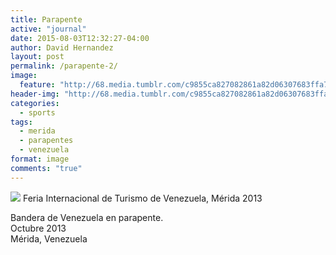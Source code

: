 ```yaml
---
title: Parapente
active: "journal"
date: 2015-08-03T12:32:27-04:00
author: David Hernandez
layout: post
permalink: /parapente-2/
image: 
  feature: "http://68.media.tumblr.com/c9855ca827082861a82d06307683ffa7/tumblr_nsincvU0o51qzqummo1_1280.jpg"
header-img: "http://68.media.tumblr.com/c9855ca827082861a82d06307683ffa7/tumblr_nsincvU0o51qzqummo1_1280.jpg"
categories:
  - sports
tags:
  - merida
  - parapentes
  - venezuela
format: image
comments: "true"
---
```

<a href="http://68.media.tumblr.com/c9855ca827082861a82d06307683ffa7/tumblr_nsincvU0o51qzqummo1_1280.jpg" class="popup"  title="Parapente" data-caption="© 2013 by David Hernández"><img src="http://68.media.tumblr.com/c9855ca827082861a82d06307683ffa7/tumblr_nsincvU0o51qzqummo1_1280.jpg"></a> Feria Internacional de Turismo de Venezuela,  Mérida 2013

Bandera de Venezuela en parapente.<br>
Octubre 2013<br>
Mérida, Venezuela
